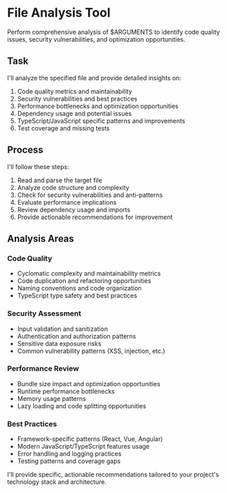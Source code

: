 # File Analysis Tool

Perform comprehensive analysis of $ARGUMENTS to identify code quality issues, security vulnerabilities, and optimization opportunities.

## Task

I'll analyze the specified file and provide detailed insights on:

1. Code quality metrics and maintainability
2. Security vulnerabilities and best practices
3. Performance bottlenecks and optimization opportunities
4. Dependency usage and potential issues
5. TypeScript/JavaScript specific patterns and improvements
6. Test coverage and missing tests

## Process

I'll follow these steps:

1. Read and parse the target file
2. Analyze code structure and complexity
3. Check for security vulnerabilities and anti-patterns
4. Evaluate performance implications
5. Review dependency usage and imports
6. Provide actionable recommendations for improvement

## Analysis Areas

### Code Quality
- Cyclomatic complexity and maintainability metrics
- Code duplication and refactoring opportunities
- Naming conventions and code organization
- TypeScript type safety and best practices

### Security Assessment
- Input validation and sanitization
- Authentication and authorization patterns
- Sensitive data exposure risks
- Common vulnerability patterns (XSS, injection, etc.)

### Performance Review
- Bundle size impact and optimization opportunities
- Runtime performance bottlenecks
- Memory usage patterns
- Lazy loading and code splitting opportunities

### Best Practices
- Framework-specific patterns (React, Vue, Angular)
- Modern JavaScript/TypeScript features usage
- Error handling and logging practices
- Testing patterns and coverage gaps

I'll provide specific, actionable recommendations tailored to your project's technology stack and architecture.